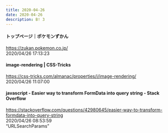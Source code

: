 ```yaml
---
title: 2020-04-26
date: 2020-04-26
description: B! 3
---
```


#### トップページ｜ポケモンずかん
https://zukan.pokemon.co.jp/<br>
2020/04/26 17:13:23<br>


####     image-rendering | CSS-Tricks  
https://css-tricks.com/almanac/properties/i/image-rendering/<br>
2020/04/26 11:07:00<br>


#### javascript - Easier way to transform FormData into query string - Stack Overflow
https://stackoverflow.com/questions/42980645/easier-way-to-transform-formdata-into-query-string<br>
2020/04/26 08:53:59<br>
“URLSearchParams”


